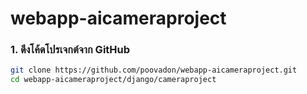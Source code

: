 # webapp-aicameraproject
### 1. ดึงโค้ดโปรเจกต์จาก GitHub
```bash
git clone https://github.com/poovadon/webapp-aicameraproject.git
cd webapp-aicameraproject/django/cameraproject
